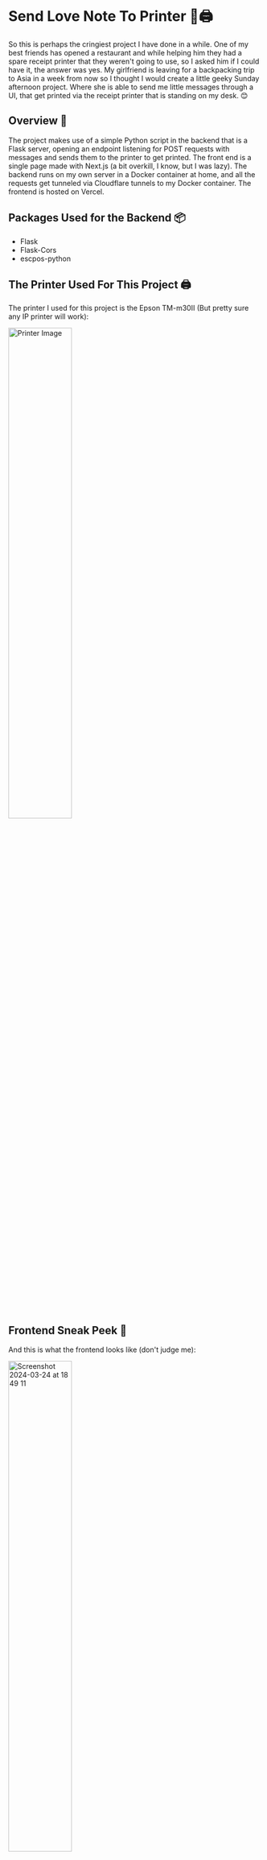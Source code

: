 # Send Love Note To Printer 💖🖨️

So this is perhaps the cringiest project I have done in a while. One of my best friends has opened a restaurant and while helping him they had a spare receipt printer that they weren't going to use, so I asked him if I could have it, the answer was yes. My girlfriend is leaving for a backpacking trip to Asia in a week from now so I thought I would create a little geeky Sunday afternoon project. Where she is able to send me little messages through a UI, that get printed via the receipt printer that is standing on my desk. 😊

## Overview 📜

The project makes use of a simple Python script in the backend that is a Flask server, opening an endpoint listening for POST requests with messages and sends them to the printer to get printed. The front end is a single page made with Next.js (a bit overkill, I know, but I was lazy). The backend runs on my own server in a Docker container at home, and all the requests get tunneled via Cloudflare tunnels to my Docker container. The frontend is hosted on Vercel.

## Packages Used for the Backend 📦

- Flask
- Flask-Cors
- escpos-python

## The Printer Used For This Project 🖨️

The printer I used for this project is the Epson TM-m30II (But pretty sure any IP printer will work): 

<img src="https://github.com/GijsSi/Send-Love-Note-To-Printer/assets/21217320/b5710165-6103-4e50-8d77-e6be8d4c1d9e" width="50%" alt="Printer Image">

## Frontend Sneak Peek 👀

And this is what the frontend looks like (don't judge me):

<img width="50%" alt="Screenshot 2024-03-24 at 18 49 11" src="https://github.com/GijsSi/Send-Love-Note-To-Printer/assets/21217320/13ab405b-9e92-4236-8f9f-ea1ae782bcc5">

This project is a heartfelt way to stay connected through technology and little printed messages. Perfect for sending love notes, reminders, or just to say "thinking of you" while being miles apart. 💑✈️🌏
